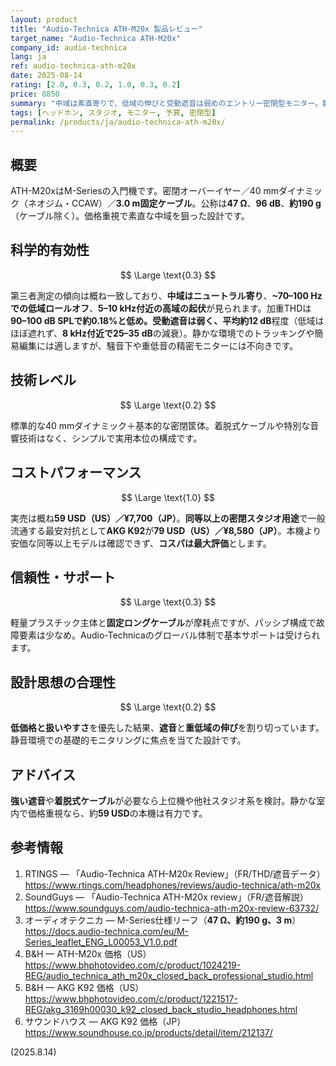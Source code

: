 ```yaml
---
layout: product
title: "Audio-Technica ATH-M20x 製品レビュー"
target_name: "Audio-Technica ATH-M20x"
company_id: audio-technica
lang: ja
ref: audio-technica-ath-m20x
date: 2025-08-14
rating: [2.0, 0.3, 0.2, 1.0, 0.3, 0.2]
price: 8850
summary: "中域は素直寄りで、低域の伸びと受動遮音は弱めのエントリー密閉型モニター。静かな室内でのトラッキング用途なら、約59 USDで有力です。"
tags: [ヘッドホン, スタジオ, モニター, 予算, 密閉型]
permalink: /products/ja/audio-technica-ath-m20x/
---
```


## 概要

ATH-M20xはM-Seriesの入門機です。密閉オーバーイヤー／40 mmダイナミック（ネオジム・CCAW）／**3.0 m固定ケーブル**。公称は**47 Ω**、**96 dB**、**約190 g**（ケーブル除く）。価格重視で素直な中域を狙った設計です。

## 科学的有効性

$$ \Large \text{0.3} $$

第三者測定の傾向は概ね一致しており、**中域はニュートラル寄り**、**~70–100 Hzでの低域ロールオフ**、**5–10 kHz付近の高域の起伏**が見られます。加重THDは**90–100 dB SPLで約0.18%**と低め。**受動遮音は弱く**、平均**約12 dB**程度（低域はほぼ遮れず、**8 kHz付近で25–35 dB**の減衰）。静かな環境でのトラッキングや簡易編集には適しますが、騒音下や重低音の精密モニターには不向きです。

## 技術レベル

$$ \Large \text{0.2} $$

標準的な40 mmダイナミック＋基本的な密閉筐体。着脱式ケーブルや特別な音響技術はなく、シンプルで実用本位の構成です。

## コストパフォーマンス

$$ \Large \text{1.0} $$

実売は概ね**59 USD（US）／¥7,700（JP）**。**同等以上の密閉スタジオ用途**で一般流通する最安対抗として**AKG K92**が**79 USD（US）／¥8,580（JP）**。本機より安価な同等以上モデルは確認できず、**コスパは最大評価**とします。

## 信頼性・サポート

$$ \Large \text{0.3} $$

軽量プラスチック主体と**固定ロングケーブル**が摩耗点ですが、パッシブ構成で故障要素は少なめ。Audio-Technicaのグローバル体制で基本サポートは受けられます。

## 設計思想の合理性

$$ \Large \text{0.2} $$

**低価格と扱いやすさ**を優先した結果、**遮音**と**重低域の伸び**を割り切っています。静音環境での基礎的モニタリングに焦点を当てた設計です。

## アドバイス

**強い遮音**や**着脱式ケーブル**が必要なら上位機や他社スタジオ系を検討。静かな室内で価格重視なら、約**59 USD**の本機は有力です。

## 参考情報

1. RTINGS — 「Audio-Technica ATH-M20x Review」（FR/THD/遮音データ）https://www.rtings.com/headphones/reviews/audio-technica/ath-m20x  
2. SoundGuys — 「Audio-Technica ATH-M20x review」（FR/遮音解説）https://www.soundguys.com/audio-technica-ath-m20x-review-63732/  
3. オーディオテクニカ — M-Series仕様リーフ（**47 Ω、約190 g、3 m**）https://docs.audio-technica.com/eu/M-Series_leaflet_ENG_L00053_V1.0.pdf  
4. B&H — ATH-M20x 価格（US）https://www.bhphotovideo.com/c/product/1024219-REG/audio_technica_ath_m20x_closed_back_professional_studio.html  
5. B&H — AKG K92 価格（US）https://www.bhphotovideo.com/c/product/1221517-REG/akg_3169h00030_k92_closed_back_studio_headphones.html  
6. サウンドハウス — AKG K92 価格（JP）https://www.soundhouse.co.jp/products/detail/item/212137/

(2025.8.14)